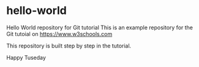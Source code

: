 # hello-world
Hello World repository for Git tutorial
This is an example repository for the Git tutoial on https://www.w3schools.com

This repository is built step by step in the tutorial.


Happy Tuseday
